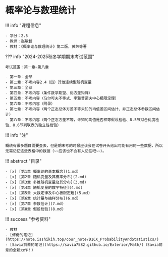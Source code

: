 # 概率论与数理统计

!!! info "课程信息"

    - 学分：2.5
    - 教师：赵敏智
    - 教材：《概率论与数理统计》第二版，黄炜等著

??? info "2024-2025秋冬学期期末考试范围"

    考试范围：第一章~第八章

    - 第一章：全部
    - 第二章：不考内容2.4（四）其他连续型随机变量
    - 第三章：全部
    - 第四章：不考内容（条件数学期望、协方差矩阵）
    - 第五章：不考内容（马尔可夫不等式、李雅普诺夫中心极限定理）
    - 第六章：不考内容（附录）
    - 第七章：不考内容（两个正态总体方差不等未知的均值差区间估计、非正态总体参数区间估计）
    - 第八章：不考内容（两个正态方差不等，未知的均值是否相等假设检验、8.5节拟合优度检验、8.6节列联表的独立性检验）

!!! info "注"

    概统有很多题目需要查表，但是期末考的时候应该会在试卷开头给出可能有用的一些数据，所以无需记忆这些表格中的数据（~~应该也不会有人记住吧~~）。

!!! abstract "目录"

    - [x] [第1章 概率论的基本概念](1.md)
    - [x] [第2章 随机变量及其概率分布](2.md)
    - [x] [第3章 多维随机变量及其分布](3.md)
    - [x] [第4章 随机变量的数字特征](4.md)
    - [x] [第5章 大数定律及中心极限定理](5.md)
    - [x] [第6章 统计量与抽样分布](6.md)
    - [x] [第7章 参数估计](7.md)
    - [x] [第8章 假设检验](8.md)


!!! success "参考资料"

    - 教材
    - [修佬的笔记](https://note.isshikih.top/cour_note/D1CX_ProbabilityAndStatistics/)
    - [Savia前辈的笔记](https://savia7582.github.io/Exterior/Math/)（Savia前辈的全新力作！）